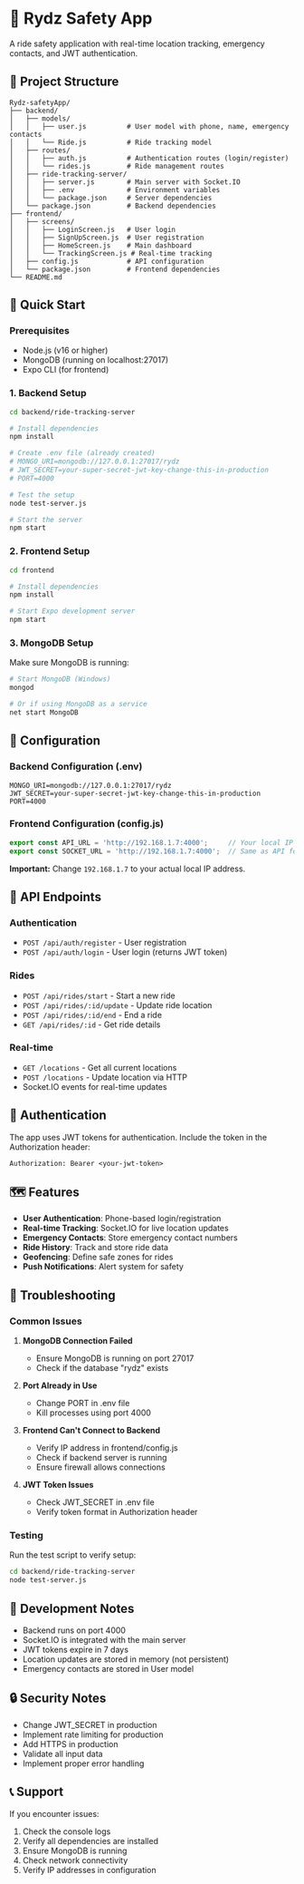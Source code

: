 # 🚗 Rydz Safety App

A ride safety application with real-time location tracking, emergency contacts, and JWT authentication.

## 📁 Project Structure

```
Rydz-safetyApp/
├── backend/
│   ├── models/
│   │   ├── user.js          # User model with phone, name, emergency contacts
│   │   └── Ride.js          # Ride tracking model
│   ├── routes/
│   │   ├── auth.js          # Authentication routes (login/register)
│   │   └── rides.js         # Ride management routes
│   ├── ride-tracking-server/
│   │   ├── server.js        # Main server with Socket.IO
│   │   ├── .env             # Environment variables
│   │   └── package.json     # Server dependencies
│   └── package.json         # Backend dependencies
├── frontend/
│   ├── screens/
│   │   ├── LoginScreen.js   # User login
│   │   ├── SignUpScreen.js  # User registration
│   │   ├── HomeScreen.js    # Main dashboard
│   │   └── TrackingScreen.js # Real-time tracking
│   ├── config.js            # API configuration
│   └── package.json         # Frontend dependencies
└── README.md
```

## 🚀 Quick Start

### Prerequisites
- Node.js (v16 or higher)
- MongoDB (running on localhost:27017)
- Expo CLI (for frontend)

### 1. Backend Setup

```bash
cd backend/ride-tracking-server

# Install dependencies
npm install

# Create .env file (already created)
# MONGO_URI=mongodb://127.0.0.1:27017/rydz
# JWT_SECRET=your-super-secret-jwt-key-change-this-in-production
# PORT=4000

# Test the setup
node test-server.js

# Start the server
npm start
```

### 2. Frontend Setup

```bash
cd frontend

# Install dependencies
npm install

# Start Expo development server
npm start
```

### 3. MongoDB Setup

Make sure MongoDB is running:
```bash
# Start MongoDB (Windows)
mongod

# Or if using MongoDB as a service
net start MongoDB
```

## 🔧 Configuration

### Backend Configuration (.env)
```env
MONGO_URI=mongodb://127.0.0.1:27017/rydz
JWT_SECRET=your-super-secret-jwt-key-change-this-in-production
PORT=4000
```

### Frontend Configuration (config.js)
```javascript
export const API_URL = 'http://192.168.1.7:4000';     // Your local IP
export const SOCKET_URL = 'http://192.168.1.7:4000';  // Same as API for now
```

**Important:** Change `192.168.1.7` to your actual local IP address.

## 📱 API Endpoints

### Authentication
- `POST /api/auth/register` - User registration
- `POST /api/auth/login` - User login (returns JWT token)

### Rides
- `POST /api/rides/start` - Start a new ride
- `POST /api/rides/:id/update` - Update ride location
- `POST /api/rides/:id/end` - End a ride
- `GET /api/rides/:id` - Get ride details

### Real-time
- `GET /locations` - Get all current locations
- `POST /locations` - Update location via HTTP
- Socket.IO events for real-time updates

## 🔐 Authentication

The app uses JWT tokens for authentication. Include the token in the Authorization header:

```
Authorization: Bearer <your-jwt-token>
```

## 🗺️ Features

- **User Authentication**: Phone-based login/registration
- **Real-time Tracking**: Socket.IO for live location updates
- **Emergency Contacts**: Store emergency contact numbers
- **Ride History**: Track and store ride data
- **Geofencing**: Define safe zones for rides
- **Push Notifications**: Alert system for safety

## 🐛 Troubleshooting

### Common Issues

1. **MongoDB Connection Failed**
   - Ensure MongoDB is running on port 27017
   - Check if the database "rydz" exists

2. **Port Already in Use**
   - Change PORT in .env file
   - Kill processes using port 4000

3. **Frontend Can't Connect to Backend**
   - Verify IP address in frontend/config.js
   - Check if backend server is running
   - Ensure firewall allows connections

4. **JWT Token Issues**
   - Check JWT_SECRET in .env file
   - Verify token format in Authorization header

### Testing

Run the test script to verify setup:
```bash
cd backend/ride-tracking-server
node test-server.js
```

## 📝 Development Notes

- Backend runs on port 4000
- Socket.IO is integrated with the main server
- JWT tokens expire in 7 days
- Location updates are stored in memory (not persistent)
- Emergency contacts are stored in User model

## 🔒 Security Notes

- Change JWT_SECRET in production
- Implement rate limiting for production
- Add HTTPS in production
- Validate all input data
- Implement proper error handling

## 📞 Support

If you encounter issues:
1. Check the console logs
2. Verify all dependencies are installed
3. Ensure MongoDB is running
4. Check network connectivity
5. Verify IP addresses in configuration
